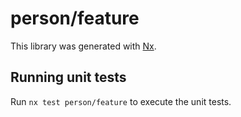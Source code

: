 # person/feature

This library was generated with [Nx](https://nx.dev).

## Running unit tests

Run `nx test person/feature` to execute the unit tests.
